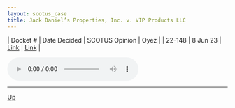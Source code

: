 ```yaml
---
layout: scotus_case
title: Jack Daniel’s Properties, Inc. v. VIP Products LLC
---
```


| Docket # | Date Decided | SCOTUS Opinion | Oyez |
| 22-148 | 8 Jun 23 | [Link](https://www.supremecourt.gov/opinions/22pdf/599us1r35_7m58.pdf) | [Link](https://www.oyez.org/cases/2022/22-148) |

<audio controls>
   <source src='./resources/22-148.mp3' type='audio/mpeg'>
</audio>

<object data='./resources/22-148.pdf' type='application/pdf'></object>

---

[Up](./README.md)